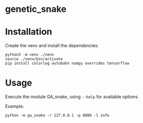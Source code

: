 genetic_snake
=============

# Installation

Create the venv and install the dependencies:
```
python3 -m venv ./venv
source ./venv/bin/activate
pip install colorlog autobahn numpy overrides tensorflow
```



# Usage

Execute the module GA_snake, using `--help` for available options.

Example:
```
python -m ga_snake -r 127.0.0.1 -p 8080 -l info
```
